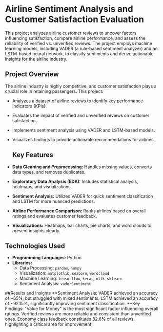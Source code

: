 # Airline Sentiment Analysis and Customer Satisfaction Evaluation

This project analyzes airline customer reviews to uncover factors influencing satisfaction, compare airline performance, and assess the reliability of verified vs. unverified reviews. The project employs machine learning models, including VADER (a rule-based sentiment analyzer) and an LSTM-based neural network, to classify sentiments and derive actionable insights for the airline industry.

## Project Overview
The airline industry is highly competitive, and customer satisfaction plays a crucial role in retaining passengers. This project:

- Analyzes a dataset of airline reviews to identify key performance indicators (KPIs).
- Evaluates the impact of verified and unverified reviews on customer satisfaction.
- Implements sentiment analysis using VADER and LSTM-based models.
- Visualizes findings to provide actionable recommendations for airlines.

  ## Key Features
- **Data Cleaning and Preprocessing:** Handles missing values, converts data types, and removes duplicates.
- **Exploratory Data Analysis (EDA):** Includes statistical analysis, heatmaps, and visualizations.
- **Sentiment Analysis:** Utilizes VADER for quick sentiment classification and LSTM for more nuanced predictions.
- **Airline Performance Comparison:** Ranks airlines based on overall ratings and evaluates customer feedback.
- **Visualizations:** Heatmaps, bar charts, pie charts, and word clouds to present insights clearly.

## Technologies Used
- **Programming Languages:** Python
- **Libraries:**
  - Data Processing: `pandas`, `numpy`
  - Visualization: `matplotlib`, `seaborn`, `wordcloud`
  - Machine Learning: `tensorflow`, `keras`, `nltk`, `sklearn`
  - Sentiment Analysis: `vaderSentiment`
 
##Results and Insights
**Sentiment Analysis:
VADER achieved an accuracy of ~65%, but struggled with mixed sentiments.
LSTM achieved an accuracy of ~92.15%, significantly improving sentiment classification.
**Key Findings:
"Value for Money" is the most significant factor influencing overall ratings.
Verified reviews are more reliable and consistent than unverified ones.
Economy class feedback constitutes 82.6% of all reviews, highlighting a critical area for improvement.
